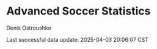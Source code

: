 # Advanced Soccer Statistics
Denis Ostroushko

<!-- gfm -->

Last successful data update: 2025-04-03 20:06:07 CST
